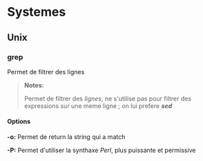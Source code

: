 # Systemes
## Unix
### grep
Permet de filtrer des lignes
> **Notes:**
> 
> Permet de filtrer des *lignes*, ne s'utilise pas pour filtrer des expressions sur une meme ligne ; on lui prefere ***sed***

#### Options
**-o:** Permet de return la string qui a match

**-P:** Permet d'utiliser la synthaxe *Perl*, plus puissante et permissive
